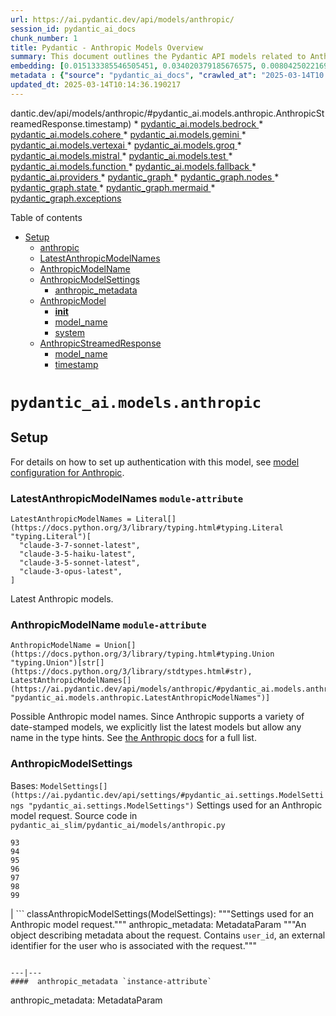 ```yaml
---
url: https://ai.pydantic.dev/api/models/anthropic/
session_id: pydantic_ai_docs
chunk_number: 1
title: Pydantic - Anthropic Models Overview
summary: This document outlines the Pydantic API models related to Anthropic and links to various other models such as Bedrock, Cohere, Gemini, VertexAI, Groq, Mistral, Test, Function, and Fallback.
embedding: [0.015133385546505451, 0.034020379185676575, 0.008042502216994762, -0.04382734373211861, 0.017129141837358475, 0.014313936233520508, -0.004364891443401575, -0.03592361882328987, -0.010137385688722134, -0.023301448673009872, -0.01497478224337101, -0.05141386017203331, -0.017261311411857605, -0.06042780727148056, -0.01097005233168602, 0.012324787676334381, -0.024821395054459572, 0.0315091609954834, 0.017684252932667732, 0.035236336290836334, 0.05471809208393097, -0.000690584653057158, 0.008696740493178368, 0.010183645412325859, 0.01662689819931984, -0.026499945670366287, -0.024411670863628387, 0.04610065370798111, -0.004325240384787321, 0.010170428082346916, 0.01658724807202816, -0.0231560617685318, -0.015701713040471077, 0.00812180433422327, -0.02024833858013153, -0.003077892819419503, -0.016256824135780334, -0.040205903351306915, -0.006096309516578913, 0.0180278941988945, 0.0030531110242009163, -0.054876696318387985, 0.007639385759830475, 0.02133212611079216, -0.058524567633867264, 0.013448227196931839, 0.034231849014759064, 0.020314423367381096, 0.008366317488253117, 0.029526622965931892, -0.037906158715486526, -0.00578901544213295, -0.028892209753394127, -0.04245278239250183, 0.018688740208745003, -0.014327152632176876, -0.018953079357743263, -0.0013968644198030233, 0.015860317274928093, -0.053184930235147476, 0.005980661138892174, -0.017697470262646675, -0.030161036178469658, 0.0124305235221982, 0.0012671732110902667, -0.017697470262646675, -0.049907129257917404, 0.03330666571855545, -0.025138601660728455, -0.006327605806291103, 0.028099194169044495, 0.027411913499236107, -0.060533542186021805, 0.008921428583562374, -0.007910332642495632, -0.031033353880047798, -0.012232269160449505, 0.09156689792871475, -0.00905359722673893, 0.004850613418966532, -0.0012547823134809732, 0.05863030627369881, 0.013996729627251625, 0.005005912389606237, 0.007282529026269913, -0.015437374822795391, -0.03335953131318092, -0.005643629468977451, -0.07158289849758148, 0.0004018773033749312, 0.0031439773738384247, -0.027002189308404922, -0.040073733776807785, -0.013263190165162086, 0.075918048620224, -0.012423914857208729, -0.0064102113246917725, -0.02590518444776535, 0.043034326285123825, 0.018397968262434006, 0.005686584394425154, -0.029658792540431023, -0.05329066514968872, 0.023142846301198006, 0.0092055918648839, -0.009410454891622066, 0.03082188218832016, -0.007361830212175846, 0.022006189450621605, 0.0019924521911889315, -0.11736634373664856, -0.008736391551792622, 0.034496188163757324, -0.000962357793468982, -0.10388507694005966, -0.0009821831481531262, -0.07946018874645233, 0.061749499291181564, 0.01819971390068531, -0.020605195313692093, 0.013719174079596996, 0.038937076926231384, 0.027967024594545364, -0.011882021091878414, 0.003183628199622035, -0.013316057622432709, 0.002767294878140092, -0.040946051478385925, -0.08876490592956543, -0.06042780727148056, 0.07121282070875168, 0.006839761510491371, 0.0034264891874045134, -0.06270112097263336, -0.014446104876697063, -0.018926644697785378, -0.018662305548787117, -0.002096535637974739, -0.016032136976718903, 0.00014259829185903072, -0.008075544610619545, -0.0055378940887749195, 0.01759173534810543, 0.012417306192219257, 0.03370317444205284, 0.01968001015484333, -0.0019412366673350334, -0.00561719574034214, -0.0038395184092223644, 0.03621438890695572, -0.0008355578174814582, 0.044118113815784454, 0.007328788284212351, -0.0005993052036501467, -0.029923131689429283, -0.0038395184092223644, 0.03565927967429161, 0.023526135832071304, -0.017869289964437485, -0.03727174550294876, -0.003822997212409973, 0.028522135689854622, -0.04144829511642456, -0.009562449529767036, -0.009397237561643124, 0.02586553432047367, -0.06825222820043564, -0.013943862169981003, -0.04488469660282135, -0.07808562368154526, 0.005643629468977451, 0.008650480769574642, -0.050224337726831436, 0.01349448598921299, 0.009767311625182629, -0.016600465402007103, -0.05725574493408203, -0.028495702892541885, -0.02533685602247715, -0.013943862169981003, 0.006833153311163187, 0.02093561738729477, -0.05122882500290871, -0.0423206128180027, 0.008980904705822468, 0.009833396412432194, -0.021992972120642662, 0.01850370317697525, 0.027015406638383865, 0.040681712329387665, 0.03156203031539917, 0.054612357169389725, 0.02981739491224289, -0.0062780422158539295, -0.049034811556339264, -0.030319638550281525, 0.0248610470443964, -0.01135995239019394, 0.04528120532631874, 0.026143088936805725, 0.009099856950342655, 0.00946993101388216, -0.00370074063539505, -0.012265311554074287, -0.01823936402797699, -0.044990431517362595, -0.04792458936572075, 0.00010036606545327231, -0.05820736289024353, 0.0020634932443499565, 0.004123682156205177, -0.0349191315472126, 0.00888177752494812, 0.027544083073735237, -0.0024583491031080484, 0.00859761331230402, -0.08448261767625809, -0.008908211253583431, 0.021081004291772842, 0.01924385130405426, -0.027306178584694862, 0.05307919532060623, 0.01928350143134594, 0.00608309218659997, 0.006178915034979582, -0.012569300830364227, -0.017882507294416428, -0.014419671148061752, 0.020063301548361778, -0.01334249135106802, 0.0057923197746276855, -0.005835274700075388, -0.010751972906291485, -0.01958749070763588, -0.030266771093010902, -0.05646272748708725, -0.014261067844927311, 0.0020155818201601505, 0.016811935231089592, -0.03444332256913185, 0.020737364888191223, 0.0025872141122817993, -0.015781015157699585, 0.048691172152757645, 0.01645507849752903, 0.014644359238445759, -0.001728113740682602, -0.055352505296468735, -0.027279745787382126, 0.03161489963531494, 0.05194253847002983, -0.014261067844927311, 0.01275433786213398, -0.038461267948150635, -0.01649472862482071, -0.039941564202308655, -0.018926644697785378, 0.009939132258296013, -0.0592118501663208, 0.011260825209319592, 0.006030224729329348, 0.0006624986417591572, -0.03439045324921608, 0.018437618389725685, -0.019653575494885445, -0.020208686590194702, -0.003525616368278861, -0.0020188861526548862, -0.006786894053220749, -0.06550310552120209, -0.007731904275715351, 0.03962435945868492, 0.018080761656165123, -0.016256824135780334, -0.028654305264353752, 0.012053840793669224, -0.0051479944959282875, 0.017221661284565926, 0.012080274522304535, 0.006905846297740936, 0.03309519588947296, 0.03896351158618927, 0.04723731055855751, 0.035765014588832855, -0.018781257793307304, 0.037245310842990875, 0.04374803975224495, 0.0006806719466112554, 0.022865289822220802, 0.003671002574265003, 0.044990431517362595, 0.004493756219744682, 0.02285207249224186, -0.044038813561201096, 0.031033353880047798, -0.022759554907679558, 0.048426833003759384, 0.020274771377444267, -0.006872803904116154, -0.012503216043114662, 0.05667419731616974, -0.03330666571855545, -0.027279745787382126, -0.014763311482965946, 0.017869289964437485, 0.026328125968575478, 0.007976417429745197, -4.176756556262262e-05, 0.027940591797232628, -0.023010676726698875, 0.03042537532746792, 0.012899724766612053, -0.00992591492831707, -0.04031163826584816, -0.0148029625415802, 0.007110708858817816, 0.03431115299463272, 0.01009773463010788, 0.034813396632671356, 0.019574275240302086, -0.04937845468521118, -0.018014676868915558, 0.030663279816508293, -0.0011143524898216128, 0.007434523664414883, 0.0017727208323776722, -0.04974852874875069, -0.01763138547539711, -0.016085004433989525, -0.01998399943113327, -0.013276406563818455, -0.0402323380112648, -0.005600674543529749, 0.01819971390068531, 0.026962539181113243, -0.01654759794473648, -0.024054814130067825, 0.025019649416208267, -0.0059443144127726555, 0.03996799886226654, -0.018146846443414688, -0.004493756219744682, -0.042505647987127304, -0.030398940667510033, -0.03962435945868492, 0.0016727678012102842, 0.006872803904116154, 0.04197697341442108, -0.015159819275140762, 0.026618897914886475, -0.0030167645309120417, 0.0006748895393684506, -0.020367290824651718, 0.03404681384563446, -0.05942331999540329, 0.006466383580118418, 0.02129247598350048, 0.011650724336504936, -0.023063544183969498, 0.029896697029471397, -0.0432722307741642, 0.011921671219170094, 0.001381995272822678, -0.022455565631389618, 0.023869777098298073, -0.040417373180389404, -0.015027650631964207, -0.03922785073518753, -0.014009946957230568, -0.022429130971431732, -0.028627872467041016, -0.031932104378938675, 0.007645994424819946, -0.034892696887254715, 0.0027474695816636086, 0.01567528024315834, -0.0010424853535369039, -0.002301397966220975, 0.018212931230664253, 0.0002600018051452935, 0.059106115251779556, 0.002489739330485463, 0.029024379327893257, -0.01863587275147438, 0.030028866603970528, 0.033888209611177444, -0.030398940667510033, 0.00975409522652626, -0.028971511870622635, 0.034839827567338943, 0.009463322348892689, -0.004837396554648876, 0.006634899415075779, -0.007619560696184635, -0.04506973549723625, 0.015794232487678528, 0.01950819045305252, 0.0030448504257947206, 0.04409167915582657, 0.033888209611177444, -0.021318908780813217, 0.004609404597431421, 0.004209592472761869, -0.0013439966132864356, 0.016904454678297043, -0.0063738650642335415, 0.00023625264293514192, 0.05210114270448685, 0.041950538754463196, 0.0029457234777510166, 0.046735066920518875, -0.03735104575753212, 0.017036624252796173, -0.022534867748618126, 0.010983269661664963, -0.03209070861339569, 0.030451808124780655, 0.02385655976831913, 0.006615073885768652, 0.0381440632045269, -0.0032051056623458862, -0.09172549843788147, 0.01767103560268879, -0.025283988565206528, -0.06159089878201485, 0.06708914041519165, 0.06872803717851639, -0.037245310842990875, 0.017300961539149284, -0.04805675894021988, 0.0034430103842169046, 0.015490243211388588, 0.07216443866491318, -0.022442348301410675, 0.0413689948618412, -0.006839761510491371, 0.0023840039502829313, 0.016745850443840027, 0.03068971261382103, 0.0030398941598832607, 0.034364018589258194, -0.014313936233520508, -0.043245796114206314, 0.010864317417144775, -0.0020568848121911287, -0.012364438734948635, 0.014684010297060013, -0.014842613600194454, -0.030742580071091652, -0.044038813561201096, 0.0037734336219727993, 0.026301691308617592, -0.0017099403776228428, -0.032196443527936935, -0.024134116247296333, 0.002096535637974739, 0.057572949677705765, 0.03269868716597557, 0.054400887340307236, -0.038381967693567276, 0.020433375611901283, 0.004477235488593578, -0.022257311269640923, 0.011967930942773819, -0.028812909498810768, -0.02899794653058052, 0.022125141695141792, -0.019997216761112213, -0.026156306266784668, -0.032725121825933456, 0.05027720332145691, -0.036584462970495224, -0.0057923197746276855, 0.02913011610507965, 0.02381690964102745, -0.013587004505097866, 0.016560813412070274, 0.01846405304968357, 0.041554030030965805, -0.010031650774180889, 0.024094464257359505, -0.02499321661889553, -0.008564570918679237, 0.03573857992887497, -0.04602135345339775, 0.0630183219909668, -0.0007426263182424009, -0.009668184444308281, -0.013375533744692802, -0.018041109666228294, -0.024358803406357765, 0.0036412645131349564, 0.047818854451179504, -0.015331639908254147, 0.06999686360359192, -0.010527285747230053, -0.07501929998397827, -0.013705956749618053, -0.020565543323755264, -0.04832109808921814, 0.005504851695150137, -0.011809327639639378, 0.015344856306910515, 0.06640186160802841, 0.05321136489510536, -0.001087092561647296, 0.025270771235227585, 0.045730579644441605, -0.040893182158470154, 0.05455949157476425, -0.037959024310112, 0.03351813554763794, 0.019085247069597244, 0.027174009010195732, 0.023671522736549377, 0.011749851517379284, 0.010256337933242321, 0.02167576551437378, 0.014604708179831505, 0.002448436338454485, 0.030398940667510033, -0.03544780984520912, 0.012060449458658695, 0.014591491781175137, -0.010553719475865364, -0.010269555263221264, -0.008868560194969177, -0.02264060266315937, -0.03478696197271347, -0.016904454678297043, 0.032064273953437805, -0.022799205034971237, 0.010130777023732662, -0.020433375611901283, -0.01937602087855339, 0.021081004291772842, 0.02133212611079216, -0.03404681384563446, -0.010751972906291485, -0.015067300759255886, -0.008035893552005291, 0.030266771093010902, -0.025178253650665283, -0.004447496961802244, 0.015252337791025639, 0.021702200174331665, -0.0075204335153102875, 0.0017016797792166471, 0.009020554833114147, -0.0021279258653521538, 0.033068761229515076, -0.022838857024908066, 0.009912697598338127, -0.07068414241075516, -0.0029060726519674063, 0.005326422862708569, -0.004054293502122164, 0.010322422720491886, 0.021398210898041725, 0.01937602087855339, -0.02603735402226448, -0.034496188163757324, 0.023737607523798943, 0.050092168152332306, -0.016944104805588722, 0.025918401777744293, 0.03444332256913185, 0.032407913357019424, 0.006502729840576649, -0.02690967172384262, 0.0045400154776871204, -0.020697712898254395, -0.013362317346036434, -0.006611769553273916, 0.011227782815694809, -0.027438348159193993, 0.020235121250152588, -0.005871621426194906, 0.036848802119493484, -0.013851343654096127, -0.033808909356594086, -0.029975999146699905, 0.014393237419426441, 0.023275015875697136, -0.054004378616809845, -0.0034099682234227657, -0.0004039424529764801, 0.007725296076387167, -0.0031753676012158394, 0.010315814055502415, 0.02725331112742424, -0.019534623250365257, 0.013150845654308796, 0.030716147273778915, -0.014565058052539825, 0.016640115529298782, 0.038672737777233124, -0.012106708250939846, -0.0077583384700119495, 0.01662689819931984, 0.03478696197271347, -0.011260825209319592, -0.008075544610619545, 0.030927617102861404, -0.006413515657186508, -0.01199436467140913, 0.02994956448674202, 0.017948592081665993, -0.031667765229940414, -0.0007475826423615217, 0.004381412640213966, 0.0017413306050002575, 0.006122743245214224, -0.014234634116292, -0.0070181903429329395, 0.017710687592625618, -0.029500190168619156, -0.005124865099787712, 0.030874749645590782, -0.03520990163087845, 0.01759173534810543, 0.01332266628742218, 0.022217661142349243, 0.0034496188163757324, 0.020076517015695572, -0.013864560052752495, 0.000569567084312439, -0.00325466925278306, -0.019957564771175385, 0.029447320848703384, 0.004219505004584789, -0.020235121250152588, 0.030795449391007423, 0.04702584072947502, -0.025283988565206528, -0.01169037539511919, 0.008696740493178368, 0.0007500608335249126, 0.007460957393050194, -0.02338075079023838, 0.010335640050470829, 0.04980139434337616, 0.0005117430118843913, -0.011815936304628849, 0.03335953131318092, -0.04462035745382309, -0.018728390336036682, 0.015371290035545826, 0.01186219509691, -0.01299224328249693, -0.008742999285459518, -0.03182636946439743, -0.02838996797800064, 0.0020932313054800034, 0.019217416644096375, -0.006786894053220749, -0.0026830369606614113, -0.010434767231345177, -0.02167576551437378, 0.03034607321023941, -0.006582031492143869, -0.011379777453839779, 0.013653089292347431, -0.002321223495528102, -0.015371290035545826, 0.046682197600603104, 0.02981739491224289, 0.013025285676121712, -0.001381995272822678, -0.005541198421269655, 0.002055232645943761, 0.024451320990920067, 0.025178253650665283, 0.027834856882691383, -0.015463808551430702, 0.011597856879234314, 0.025799449533224106, -0.040946051478385925, -0.034152548760175705, 0.06476295739412308, -0.006139264442026615, 0.027200443670153618, -0.0463121235370636, -0.004110465291887522, 0.06952105462551117, -0.04588918387889862, 0.035104166716337204, 0.03433758765459061, 0.004044380970299244, 0.02987026423215866, 0.012926158495247364, -0.024041596800088882, -0.025535110384225845, -0.002790424507111311, 0.04945775493979454, 0.00024017640680540353, -0.008828910067677498, 0.025958051905035973, -0.0077385129407048225, -0.08131055533885956, -0.02119995653629303, -0.00031452166149392724, -0.016124654561281204, -0.0009722704417072237, -0.04110465571284294, 0.032725121825933456, 0.025231121107935905, 0.009311327710747719, 0.029526622965931892, -0.020076517015695572, -0.04448818787932396, 0.010289380326867104, -0.02307676151394844, 0.04456749185919762, -0.02507251687347889, -0.00015158166934270412, 0.0022138359490782022, 0.048294663429260254, -0.016336126253008842, 0.0030696322210133076, 0.005227296147495508, -0.0034397062845528126, -0.037245310842990875, 0.05640986189246178, 0.007665819954127073, 0.013890993781387806, 0.013996729627251625, 0.029579490423202515, -0.007652603089809418, -0.015371290035545826, -0.021094221621751785, -0.02119995653629303, 0.00798963475972414, -0.012364438734948635, -0.01449897326529026, 0.003378577996045351, -0.030636845156550407, 0.03666376695036888, 0.0060037910006940365, 0.032592952251434326, 0.001107744057662785, -0.016296476125717163, -0.041342560201883316, -0.01155820582062006, 0.004513581749051809, -0.00987965613603592, -0.014274285174906254, 0.044435322284698486, -0.03217000886797905, -0.0028499006293714046, -0.0016578987706452608, 0.00979374535381794, -0.008511703461408615, -0.008366317488253117, 0.01510695181787014, -0.022363046184182167, 0.0315091609954834, 0.0014051249017938972, -0.03951862454414368, 0.04432958737015724, 0.005828666500747204, -0.017604950815439224, -0.015490243211388588, 0.02176828496158123, -0.014419671148061752, -0.031984973698854446, -0.008095369674265385, 0.01286668237298727, -0.00042087663314305246, -0.02772912010550499, -0.002349309390410781, -0.009265067987143993, -0.024530623108148575, 0.001951149431988597, 0.029182983562350273, -0.015120169147849083, 0.043985944241285324, 0.0045400154776871204, 0.014261067844927311, -0.007883898913860321, 0.006413515657186508, 0.0005885664722882211, 0.011379777453839779, -0.03896351158618927, 0.03674306720495224, -0.005987269803881645, -0.0016711156349629164, -0.01989147998392582, -0.038937076926231384, -0.018688740208745003, -0.01971966028213501, 0.01924385130405426, 0.012212444096803665, 0.014247851446270943, 0.014763311482965946, -0.02402837947010994, 0.037245310842990875, -0.07750408351421356, 0.0022336612455546856, 0.02228374592959881, -0.012489999644458294, 0.043430835008621216, -0.022785987704992294, -0.005722931120544672, 0.007071057800203562, 0.02934158593416214, -0.035844314843416214, 0.0034892696421593428, 0.006218566093593836, 0.0054222457110881805, -0.01753886789083481, 0.0012547823134809732, -0.03061041235923767, -0.011022919788956642, -0.017380263656377792, 0.02860143780708313, 0.011789502575993538, -0.03357100486755371, 0.03217000886797905, -0.010005216114223003, 0.027306178584694862, -0.025720147415995598, -0.008214322850108147, -0.0024368716403841972, 0.0007083448581397533, 0.01728774607181549, -0.02546902559697628, -0.01759173534810543, -0.030240338295698166, -0.0476338192820549, 0.02981739491224289, 0.004672185052186251, 0.04044380784034729, 0.01523912139236927, 0.02947375550866127, 0.015767797827720642, -0.031112654134631157, 0.017618168145418167, -0.033544570207595825, 0.0067604598589241505, 0.040205903351306915, 0.0326458178460598, 0.02298424206674099, -0.03573857992887497, 0.01837153360247612, -0.029024379327893257, 0.01837153360247612, 0.016270041465759277, 0.022151576355099678, -0.050779446959495544, 0.017750337719917297, 0.007308962754905224, 0.023486485704779625, -0.04879690706729889, -0.005917880684137344, -0.018741607666015625, 0.015146602876484394, 0.0045400154776871204, 0.031112654134631157, 0.021213173866271973, -0.01846405304968357, -0.020354073494672775, -0.010414941236376762, 0.004791137296706438, -0.006043441593647003, -0.0008116021635942161, 0.0007075188332237303, 0.017750337719917297, 0.012912941165268421, -0.025019649416208267, -0.027279745787382126, -0.0008797519258223474, 0.005435462575405836, -0.0045598410069942474, 0.027967024594545364, -0.01541094109416008, 0.005438766907900572, 0.06095648556947708, -0.007632777560502291, 0.025178253650665283, 0.022098708897829056, -0.03801189363002777, -0.011320301331579685, 0.0074014812707901, -0.038329098373651505, 0.020433375611901283, 0.026962539181113243, 0.029526622965931892, -0.02412089891731739, -0.022217661142349243, -0.0289450790733099, -0.07179436832666397, -0.015199470333755016, 0.011452470906078815, 0.014604708179831505, 0.01907203160226345, -0.013719174079596996, 0.013745607808232307, 0.005257034208625555, -0.028575005009770393, 0.06354700028896332, 0.033491700887680054, 0.013012068346142769, -0.020129386335611343, 0.00044813656131736934, 0.026632115244865417, 0.044382452964782715, 0.02516503632068634, 0.031324125826358795, 0.011670549400150776, -0.006753851659595966, -0.03560641035437584, -0.03217000886797905, 0.04253208264708519, 0.020697712898254395, -0.008914819918572903, 0.0316941998898983, -0.02913011610507965, -0.000592696713283658, -0.045519109815359116, 0.043721605092287064, 0.012258702889084816, 0.013031893409788609, 0.023843342438340187, 0.001162263797596097, -0.009311327710747719, 0.007355222012847662, 0.01212653424590826, 0.01797502487897873, -0.020142601802945137, 0.022587735205888748, -0.030266771093010902, -0.00946993101388216, 0.0328308567404747, -0.012767555192112923, -0.04052310809493065, -0.01985182985663414, -0.002326179761439562, 0.006205348763614893, 0.030504675582051277, -0.001600900781340897, -0.022402698174118996, 0.036901671439409256, -0.011207956820726395, -0.01615108922123909, 0.010844491422176361, -0.0005753494915552437, 0.019825395196676254, -0.0014480799436569214, -0.024490972980856895, 0.0442238487303257, -0.021173523738980293, 0.014261067844927311, -0.017314178869128227, -0.043721605092287064, -0.024015164002776146, -0.005947618745267391, 0.008419184945523739, -0.020274771377444267, -0.022402698174118996, -0.003776737954467535, 0.03137699514627457, -0.010282771661877632, -0.015635628253221512, -0.010672671720385551, 0.016256824135780334, -0.0045036692172288895, -0.01260234322398901, -0.021094221621751785, 0.03008173406124115, 0.018450835719704628, 0.02271990478038788, 0.054400887340307236, 0.016164306551218033, 0.012371047399938107, -0.008657089434564114, 0.026460295543074608, -0.02368474006652832, 0.009483147412538528, 0.007639385759830475, 0.035579975694417953, 0.047395914793014526, 0.01061980426311493, -0.005134777631610632, 0.00726931169629097, -0.018041109666228294, 0.018186496570706367, 0.01521268766373396, 0.021054571494460106, -0.020208686590194702, 0.027544083073735237, -0.0006835631211288273, -0.013335882686078548, 0.028892209753394127, 0.024517405778169632, -0.005005912389606237, 0.024041596800088882, 0.030769014731049538, 0.0222044438123703, -0.01571493037045002, -0.012747730128467083, 0.013243364170193672, 0.03425828367471695, -0.018384750932455063, 0.02634134329855442, -0.01210010051727295, 0.018318666145205498, -0.03209070861339569, -0.010937009938061237, -0.025759797543287277, -0.02568049728870392, -0.015120169147849083, -0.006344126537442207, 0.009694619104266167, -0.01763138547539711, -0.036637332290410995, -0.01827901601791382, -0.006859587039798498, 0.008306841365993023, -0.03325379639863968, 0.023658305406570435, 0.010566935874521732, -0.002342700958251953, -0.011379777453839779, 0.036769501864910126, 0.01706305705010891, -0.01854335330426693, 0.007031407207250595, 0.005904663819819689, -0.040126603096723557, 0.032275743782520294, 0.018186496570706367, -0.008148238062858582, 0.004774616099894047, -0.005005912389606237, 3.5830271372105926e-05, -0.019362803548574448, 0.013395359739661217, 0.028363533318042755, 0.00011977843678323552, -0.03505130112171173, -0.010626411996781826, 0.014327152632176876, 0.010388507507741451, 0.03729818016290665, 0.02825779840350151, -0.004992695525288582, -0.025217903777956963, 0.017842857167124748, 0.0002513281942810863, -0.017684252932667732, 0.03983582928776741, 0.016296476125717163, 0.027491215616464615, 0.006251608021557331, -0.0167987197637558, 0.006919063162058592, -0.012827031314373016, 0.04562484472990036, 0.015186253003776073, 0.003746999893337488, 0.0006843892042525113, -0.025548327714204788, -0.03042537532746792, 0.032460782676935196, 0.04501686617732048, 0.026751067489385605, -0.021133871749043465, 0.033808909356594086, -0.009430279955267906, 0.019693227484822273, -0.011987756006419659, 0.006750547327101231, 0.00015251098375301808, -0.03164133056998253, 0.007441131863743067, 0.001999060856178403, -0.008921428583562374, 0.007930158637464046, -0.020710930228233337, -0.05551110953092575, 0.01554311066865921, -0.011465687304735184, -0.0026499945670366287, -0.037721119821071625, -0.022521650418639183, 0.02146429568529129, 0.008253972977399826, 0.024887479841709137, 0.01641542837023735, -0.030293205752968788, 0.0028796386905014515, 0.011683766730129719, 0.0038560396060347557, -0.016917672008275986, 0.021794719621539116, -0.04409167915582657, -0.007474174257367849, 0.00827379897236824, -0.003588396590203047, 0.015305206179618835, 0.009066814556717873, 0.013051719404757023, 0.012265311554074287, -0.06640186160802841, -0.006453166250139475, 0.015146602876484394, -0.0430871956050396, -0.0012498260475695133, 0.01880769245326519, 0.012873290106654167, -0.0059079681523144245, -0.004080727230757475, 0.01541094109416008, -0.007011581677943468, -0.007256094831973314, 0.005134777631610632, -0.0053396401926875114, 0.0017611560178920627, -0.00163229089230299, 0.0013464748626574874, 0.007546867243945599, -0.0050158253870904446, -0.0318792350590229, -0.027755554765462875, -0.0020420157816261053, -0.006337518338114023, -0.003502486739307642, -0.0044276718981564045, 0.012423914857208729, 0.009991999715566635, -0.03452262282371521, 0.012483390979468822, -0.04348370060324669, 0.0025806056801229715, -0.015358073636889458, -0.041633330285549164, -0.01671941764652729, -0.03520990163087845, -0.02642064541578293, 0.01907203160226345, 0.0006843892042525113, -0.0001405331422574818, -0.03655803203582764, 0.011075788177549839, 0.009384021162986755, 0.012529650703072548, 0.09505616873502731, -0.0018619351321831346, -0.018913427367806435, 0.005124865099787712, -0.004176550079137087, -0.04522833600640297, -0.011677158065140247, 0.04937845468521118, -0.019045596942305565, -0.026658549904823303, -0.008458836004137993, 0.031799934804439545, 0.03386177495121956, 0.003908907063305378, 0.022746337577700615, 0.01135995239019394, 0.037853289395570755, -0.011003094725310802, 0.031932104378938675, 0.028918644413352013, 0.017869289964437485, 0.031720634549856186, -0.005742756184190512, -0.027491215616464615, 0.016270041465759277, -0.004622621461749077, 0.02537650614976883, 0.011564814485609531, 0.018041109666228294, 0.020697712898254395, -0.011075788177549839, -0.012813813984394073, 0.008630655705928802, 0.004556536674499512, -0.009588883258402348, 0.0015422506257891655, 0.005392507649958134, -0.003965079318732023, 0.014287502504885197, -0.008908211253583431, 0.031059786677360535, 0.012331396341323853, -0.014684010297060013, -0.018305448815226555, -0.002894507721066475, 0.023195713758468628, -0.019706442952156067, -0.011967930942773819, 0.0028697261586785316, 0.009278285317122936, -0.012827031314373016, 0.02285207249224186, 0.00979374535381794, -0.024821395054459572, -0.013600221835076809, -0.024874264374375343, -0.0031026743818074465, 0.05889464169740677, 0.01419498398900032, -0.004817571025341749, -0.0006244999822229147, 0.020354073494672775, -0.020314423367381096, -4.930534851155244e-05, 0.010824666358530521, -0.01658724807202816, -0.0024533928371965885, 0.0008095370139926672, -0.016600465402007103, 0.028627872467041016, -0.002222096547484398, 0.018424401059746742, 0.010163819417357445, -0.00459288340061903, 0.0015653802547603846, -0.006089700851589441, -0.02146429568529129, -0.0006988451932556927, 0.02586553432047367, 0.019997216761112213, 0.010276163928210735, -0.00562710827216506, -0.02059197798371315, 0.015767797827720642, -0.035157036036252975, -0.024808179587125778, 0.031244823709130287, -0.026328125968575478, -0.032143574208021164, 0.025178253650665283, 0.028575005009770393, 0.024266283959150314, 0.004563145339488983, 0.017472783103585243, 0.039465755224227905, 0.011769676581025124, -0.0011490469332784414, 0.010996486060321331, 0.02503286674618721, 0.033676739782094955, 0.032275743782520294, 0.010011824779212475, -0.02271990478038788, 0.03047824278473854, -0.030504675582051277, 0.007626168895512819, 0.013785258866846561, -0.013150845654308796, -0.028654305264353752, -7.930158608360216e-05, 0.0046457513235509396, 0.025112168863415718, 0.02772912010550499, -0.0027491215150803328, -0.003006851766258478, -0.002517825225368142, -0.017406698316335678, 0.013501094654202461, -0.022257311269640923, -0.039333585649728775, 0.019825395196676254, -0.025574760511517525, 0.00458297086879611, -0.002696253824979067, 0.024068031460046768, 0.011300475336611271, 0.002025494584813714, -0.012549475766718388, -0.008392751216888428, 0.005686584394425154, -0.021609682589769363, 0.022455565631389618, 0.00563702080398798, -0.017552083358168602, 0.002393916482105851, 0.0027111228555440903, 0.010831275023519993, -0.006899237632751465, -0.048902641981840134, 0.032196443527936935, 0.00785746518522501, 0.00964175071567297, -0.00946993101388216, -0.03211714327335358, 0.013877777382731438, -0.008868560194969177, -0.010335640050470829, -0.0022320090793073177, 0.01736704632639885, 0.016309691593050957, -0.019336368888616562, -0.03047824278473854, 0.021186739206314087, 0.011227782815694809, 0.0021047962363809347, -0.052444782108068466, -0.005458592437207699, -0.028495702892541885, -0.04409167915582657, -0.0028730302583426237, 0.002365830587223172, 0.004791137296706438, -0.031403426080942154, -0.02759695053100586, 0.0026698200963437557, 0.025548327714204788, -0.0148029625415802, -0.02568049728870392, 0.006773677188903093, 0.01245034858584404, 0.002684689126908779, -0.01920420117676258, 0.014882263727486134, 0.01749921590089798, 0.01216618437319994, -0.012219052761793137, 0.004728356841951609, 0.0019858437590301037, -0.009331152774393559, -0.006340822670608759, -0.000640608137473464, -0.011003094725310802, 0.01867552287876606, -0.02634134329855442, -0.007123925723135471, 0.016507945954799652, 0.016217174008488655, -0.005346248392015696, 0.020050084218382835, -0.023869777098298073, 0.0021180131006985903, -0.024279501289129257, -0.014869047328829765, 0.01706305705010891, 0.008842126466333866, -0.009238634258508682, -0.0054420712403953075, -0.005861708894371986, 0.010104343295097351, -0.02211192436516285, -0.04845326766371727, 0.024623142555356026, -0.0069983648136258125, -0.005653542000800371, 0.008068935945630074, -0.0038560396060347557, 0.005214079283177853, 0.01510695181787014, -0.004999304190278053, 0.013996729627251625, -0.030504675582051277, -0.00010108886635862291, 0.002142794895917177, 0.023103194311261177, 0.025098951533436775, -0.017142359167337418, 0.009324545040726662, 0.03335953131318092, 0.004506973549723625, -0.024266283959150314, -0.006093005184084177, -0.003581788158044219, 0.029975999146699905, -0.003822997212409973, 0.01619073934853077, -0.020010432228446007, 0.009397237561643124, 0.02920941635966301, 0.012622169218957424, 0.025098951533436775, -0.005276859737932682, -0.017908941954374313, 0.0033405793365091085, -0.040893182158470154, 0.012344613671302795, -0.03243434801697731, 0.004824179690331221, -0.003783346386626363, 0.03618795797228813, -0.022085491567850113, -0.004956348799169064, 0.015146602876484394, -0.005696496926248074, 0.0071503594517707825, -0.0318792350590229, -0.0006777807138860226, 0.005194253753870726, -0.008135020732879639, -0.017472783103585243, 0.031271256506443024, 0.019561057910323143, 0.05255051702260971, 0.005534589756280184, -0.026262041181325912, -0.008947862312197685, -0.02860143780708313, -0.005402420647442341, 0.025231121107935905, -0.006714200600981712, 0.020142601802945137, -0.039465755224227905, 0.00903377216309309, 0.031112654134631157, -0.006542380899190903, 0.020367290824651718, 0.051123086363077164, -0.034416887909173965, -0.03372960537672043, -0.054665226489305496, -0.02459670789539814, 0.001358865643851459, 0.018424401059746742, -0.017036624252796173, -0.005471809301525354, 0.011551597155630589, 0.03061041235923767, 0.0013299536658450961, -0.019494973123073578, 0.002172532957047224, -0.016706200316548347, -0.0030448504257947206, 0.005346248392015696, -0.007308962754905224, -0.017565300688147545, 0.002836683765053749, 0.007183401845395565, -0.003932036925107241, 0.03460192307829857, 0.010249730199575424, 0.005855100229382515, 0.05336996540427208, 0.02594483457505703, 0.023539353162050247, -0.03565927967429161, 0.002091579372063279, 0.033808909356594086, -0.007361830212175846, -0.024398453533649445, 0.005124865099787712, 0.0006306954310275614, 0.002648342400789261, -0.022178009152412415, 0.03047824278473854, -0.00532311899587512, -0.0075204335153102875, 0.01199436467140913, 0.010051475837826729, 0.04105178639292717, -0.0518103688955307, 0.011280650272965431, 0.0328308567404747, -0.0070181903429329395, 0.009813571348786354, 0.008280406706035137, 0.026222391054034233, 0.017988242208957672, -0.01776355504989624, 0.000543133239261806, -0.017380263656377792, 0.008187888190150261, -0.0007987982244230807, -0.008835517801344395, 0.028522135689854622, 0.000308945745928213, 0.0038857776671648026, 0.022257311269640923, -0.008795867674052715, 0.029711659997701645, 0.043245796114206314, -0.022971024736762047, 0.014684010297060013, -0.003153890138491988, -0.020433375611901283, 0.020671280100941658, 0.006076483987271786, -0.02372439019382, -0.009324545040726662, 0.017089491710066795, 0.010110951960086823, -0.010659454390406609, -0.03142986074090004, -0.023618655279278755, -0.013639872893691063, -0.020393723621964455, -0.006099613383412361, 0.03983582928776741, 0.007071057800203562, -0.010031650774180889, -0.008961078710854053, -0.008934644982218742, 0.01876804232597351, 0.03988869860768318, 0.02920941635966301, 0.0036643941421061754, -0.004500364884734154, 0.019164549186825752, -0.02920941635966301, 0.00964175071567297, -0.023737607523798943, 0.014710444025695324, -0.011432644911110401, -0.002843292197212577, -0.014485755935311317, 0.019442105665802956, -0.012390872463583946, 0.010923793539404869, 0.007004973478615284, 0.008505094796419144, 0.006423428189009428, 0.01334249135106802, 0.020076517015695572, -0.003528920467942953, 0.0390956811606884, -0.024041596800088882, 0.011802718974649906, -0.015450592152774334, -0.003329014405608177, -0.017208443954586983, 0.004824179690331221, -0.00503895478323102, 0.0052239918150007725, -0.036293692886829376, -0.010751972906291485, 0.011624290607869625, 0.0071305339224636555, 0.016441861167550087, -0.01510695181787014, 0.025389723479747772, -0.019085247069597244]
metadata : {"source": "pydantic_ai_docs", "crawled_at": "2025-03-14T10:14:36.190217", "url_path": "/api/models/anthropic/", "chunk_size": 4830}
updated_dt: 2025-03-14T10:14:36.190217
---
```

dantic.dev/api/models/anthropic/#pydantic_ai.models.anthropic.AnthropicStreamedResponse.timestamp)
    * [ pydantic_ai.models.bedrock  ](https://ai.pydantic.dev/api/models/bedrock/)
    * [ pydantic_ai.models.cohere  ](https://ai.pydantic.dev/api/models/cohere/)
    * [ pydantic_ai.models.gemini  ](https://ai.pydantic.dev/api/models/gemini/)
    * [ pydantic_ai.models.vertexai  ](https://ai.pydantic.dev/api/models/vertexai/)
    * [ pydantic_ai.models.groq  ](https://ai.pydantic.dev/api/models/groq/)
    * [ pydantic_ai.models.mistral  ](https://ai.pydantic.dev/api/models/mistral/)
    * [ pydantic_ai.models.test  ](https://ai.pydantic.dev/api/models/test/)
    * [ pydantic_ai.models.function  ](https://ai.pydantic.dev/api/models/function/)
    * [ pydantic_ai.models.fallback  ](https://ai.pydantic.dev/api/models/fallback/)
    * [ pydantic_ai.providers  ](https://ai.pydantic.dev/api/providers/)
    * [ pydantic_graph  ](https://ai.pydantic.dev/api/pydantic_graph/graph/)
    * [ pydantic_graph.nodes  ](https://ai.pydantic.dev/api/pydantic_graph/nodes/)
    * [ pydantic_graph.state  ](https://ai.pydantic.dev/api/pydantic_graph/state/)
    * [ pydantic_graph.mermaid  ](https://ai.pydantic.dev/api/pydantic_graph/mermaid/)
    * [ pydantic_graph.exceptions  ](https://ai.pydantic.dev/api/pydantic_graph/exceptions/)


Table of contents 
  * [ Setup  ](https://ai.pydantic.dev/api/models/anthropic/#setup)
    * [ anthropic  ](https://ai.pydantic.dev/api/models/anthropic/#pydantic_ai.models.anthropic)
    * [ LatestAnthropicModelNames  ](https://ai.pydantic.dev/api/models/anthropic/#pydantic_ai.models.anthropic.LatestAnthropicModelNames)
    * [ AnthropicModelName  ](https://ai.pydantic.dev/api/models/anthropic/#pydantic_ai.models.anthropic.AnthropicModelName)
    * [ AnthropicModelSettings  ](https://ai.pydantic.dev/api/models/anthropic/#pydantic_ai.models.anthropic.AnthropicModelSettings)
      * [ anthropic_metadata  ](https://ai.pydantic.dev/api/models/anthropic/#pydantic_ai.models.anthropic.AnthropicModelSettings.anthropic_metadata)
    * [ AnthropicModel  ](https://ai.pydantic.dev/api/models/anthropic/#pydantic_ai.models.anthropic.AnthropicModel)
      * [ __init__  ](https://ai.pydantic.dev/api/models/anthropic/#pydantic_ai.models.anthropic.AnthropicModel.__init__)
      * [ model_name  ](https://ai.pydantic.dev/api/models/anthropic/#pydantic_ai.models.anthropic.AnthropicModel.model_name)
      * [ system  ](https://ai.pydantic.dev/api/models/anthropic/#pydantic_ai.models.anthropic.AnthropicModel.system)
    * [ AnthropicStreamedResponse  ](https://ai.pydantic.dev/api/models/anthropic/#pydantic_ai.models.anthropic.AnthropicStreamedResponse)
      * [ model_name  ](https://ai.pydantic.dev/api/models/anthropic/#pydantic_ai.models.anthropic.AnthropicStreamedResponse.model_name)
      * [ timestamp  ](https://ai.pydantic.dev/api/models/anthropic/#pydantic_ai.models.anthropic.AnthropicStreamedResponse.timestamp)


# `pydantic_ai.models.anthropic`
## Setup
For details on how to set up authentication with this model, see [model configuration for Anthropic](https://ai.pydantic.dev/models/#anthropic).
###  LatestAnthropicModelNames `module-attribute`
```
LatestAnthropicModelNames = Literal[](https://docs.python.org/3/library/typing.html#typing.Literal "typing.Literal")[
  "claude-3-7-sonnet-latest",
  "claude-3-5-haiku-latest",
  "claude-3-5-sonnet-latest",
  "claude-3-opus-latest",
]

```

Latest Anthropic models.
###  AnthropicModelName `module-attribute`
```
AnthropicModelName = Union[](https://docs.python.org/3/library/typing.html#typing.Union "typing.Union")[str[](https://docs.python.org/3/library/stdtypes.html#str), LatestAnthropicModelNames[](https://ai.pydantic.dev/api/models/anthropic/#pydantic_ai.models.anthropic.LatestAnthropicModelNames "pydantic_ai.models.anthropic.LatestAnthropicModelNames")]

```

Possible Anthropic model names.
Since Anthropic supports a variety of date-stamped models, we explicitly list the latest models but allow any name in the type hints. See [the Anthropic docs](https://docs.anthropic.com/en/docs/about-claude/models) for a full list.
###  AnthropicModelSettings
Bases: `ModelSettings[](https://ai.pydantic.dev/api/settings/#pydantic_ai.settings.ModelSettings "pydantic_ai.settings.ModelSettings")`
Settings used for an Anthropic model request.
Source code in `pydantic_ai_slim/pydantic_ai/models/anthropic.py`
```
93
94
95
96
97
98
99
```
| ```
classAnthropicModelSettings(ModelSettings):
"""Settings used for an Anthropic model request."""
  anthropic_metadata: MetadataParam
"""An object describing metadata about the request.
  Contains `user_id`, an external identifier for the user who is associated with the request."""

```
  
---|---  
####  anthropic_metadata `instance-attribute`
```
anthropic_metadata: MetadataParam
